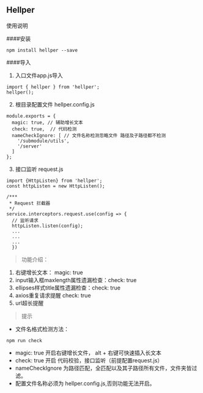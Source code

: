 ## Hellper
使用说明

####安装
 ```$xslt
npm install hellper --save
```

####导入

1. 入口文件app.js导入
```$xslt
import { hellper } from 'hellper';
hellper();
```

2. 根目录配置文件 hellper.config.js

```$xslt
module.exports = {
  magic: true, // 辅助增长文本
  check: true,  // 代码检测
  nameCheckIgnore: [ // 文件名称检测忽略文件 路径及子路径都不检测
    '/submodule/utils',
    '/server'
  ]
};

```

3. 接口监听 request.js

```$xslt
import {HttpListen} from 'hellper';
const httpListen = new HttpListen();

/***
 * Request 拦截器
 */
service.interceptors.request.use(config => {
  // 监听请求
  httpListen.listen(config);
  ...
  ...
  ...
  })
```

> 功能介绍：

1. 右键增长文本： magic: true
2. input输入框maxlength属性遗漏检查：check: true
3. ellipses样式title属性遗漏检查：check: true
4. axios重复请求提醒 check: true
5. url超长提醒

> 提示

+ 文件名格式检测方法： 
```$xslt
npm run check
```
+ magic: true 开启右键增长文件， alt + 右键可快速插入长文本
+ check: true  开启 代码校验，接口监听（前提配置request.js）
+ nameCheckIgnore 为路径匹配，全匹配以及其子路径所有文件，文件夹皆过滤。
+ 配置文件名称必须为 hellper.config.js,否则功能无法开启。
